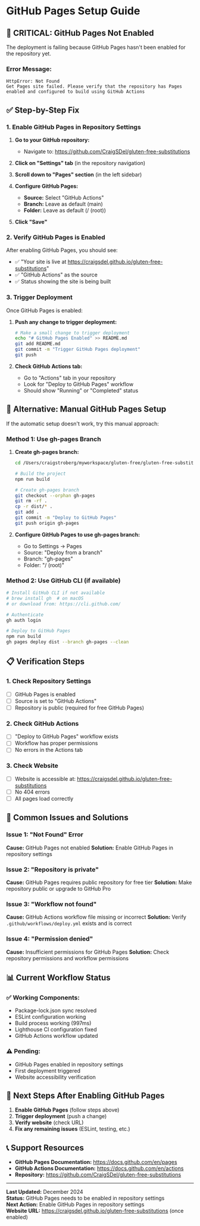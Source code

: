 # GitHub Pages Setup Guide

## 🚨 **CRITICAL: GitHub Pages Not Enabled**

The deployment is failing because GitHub Pages hasn't been enabled for the repository yet.

### **Error Message:**
```
HttpError: Not Found
Get Pages site failed. Please verify that the repository has Pages enabled and configured to build using GitHub Actions
```

## ✅ **Step-by-Step Fix**

### **1. Enable GitHub Pages in Repository Settings**

1. **Go to your GitHub repository:**
   - Navigate to: https://github.com/CraigSDel/gluten-free-substitutions

2. **Click on "Settings" tab** (in the repository navigation)

3. **Scroll down to "Pages" section** (in the left sidebar)

4. **Configure GitHub Pages:**
   - **Source:** Select "GitHub Actions"
   - **Branch:** Leave as default (main)
   - **Folder:** Leave as default (/ (root))

5. **Click "Save"**

### **2. Verify GitHub Pages is Enabled**

After enabling GitHub Pages, you should see:
- ✅ "Your site is live at https://craigsdel.github.io/gluten-free-substitutions"
- ✅ "GitHub Actions" as the source
- ✅ Status showing the site is being built

### **3. Trigger Deployment**

Once GitHub Pages is enabled:
1. **Push any change to trigger deployment:**
   ```bash
   # Make a small change to trigger deployment
   echo "# GitHub Pages Enabled" >> README.md
   git add README.md
   git commit -m "Trigger GitHub Pages deployment"
   git push
   ```

2. **Check GitHub Actions tab:**
   - Go to "Actions" tab in your repository
   - Look for "Deploy to GitHub Pages" workflow
   - Should show "Running" or "Completed" status

## 🔧 **Alternative: Manual GitHub Pages Setup**

If the automatic setup doesn't work, try this manual approach:

### **Method 1: Use gh-pages Branch**

1. **Create gh-pages branch:**
   ```bash
   cd /Users/craigstroberg/myworkspace/gluten-free/gluten-free-substitutions
   
   # Build the project
   npm run build
   
   # Create gh-pages branch
   git checkout --orphan gh-pages
   git rm -rf .
   cp -r dist/* .
   git add .
   git commit -m "Deploy to GitHub Pages"
   git push origin gh-pages
   ```

2. **Configure GitHub Pages to use gh-pages branch:**
   - Go to Settings → Pages
   - Source: "Deploy from a branch"
   - Branch: "gh-pages"
   - Folder: "/ (root)"

### **Method 2: Use GitHub CLI (if available)**

```bash
# Install GitHub CLI if not available
# brew install gh  # on macOS
# or download from: https://cli.github.com/

# Authenticate
gh auth login

# Deploy to GitHub Pages
npm run build
gh pages deploy dist --branch gh-pages --clean
```

## 📋 **Verification Steps**

### **1. Check Repository Settings**
- [ ] GitHub Pages is enabled
- [ ] Source is set to "GitHub Actions"
- [ ] Repository is public (required for free GitHub Pages)

### **2. Check GitHub Actions**
- [ ] "Deploy to GitHub Pages" workflow exists
- [ ] Workflow has proper permissions
- [ ] No errors in the Actions tab

### **3. Check Website**
- [ ] Website is accessible at: https://craigsdel.github.io/gluten-free-substitutions
- [ ] No 404 errors
- [ ] All pages load correctly

## 🚨 **Common Issues and Solutions**

### **Issue 1: "Not Found" Error**
**Cause:** GitHub Pages not enabled
**Solution:** Enable GitHub Pages in repository settings

### **Issue 2: "Repository is private"**
**Cause:** GitHub Pages requires public repository for free tier
**Solution:** Make repository public or upgrade to GitHub Pro

### **Issue 3: "Workflow not found"**
**Cause:** GitHub Actions workflow file missing or incorrect
**Solution:** Verify `.github/workflows/deploy.yml` exists and is correct

### **Issue 4: "Permission denied"**
**Cause:** Insufficient permissions for GitHub Pages
**Solution:** Check repository permissions and workflow permissions

## 📊 **Current Workflow Status**

### **✅ Working Components:**
- Package-lock.json sync resolved
- ESLint configuration working
- Build process working (997ms)
- Lighthouse CI configuration fixed
- GitHub Actions workflow updated

### **⚠️ Pending:**
- GitHub Pages enabled in repository settings
- First deployment triggered
- Website accessibility verification

## 🎯 **Next Steps After Enabling GitHub Pages**

1. **Enable GitHub Pages** (follow steps above)
2. **Trigger deployment** (push a change)
3. **Verify website** (check URL)
4. **Fix any remaining issues** (ESLint, testing, etc.)

## 📞 **Support Resources**

- **GitHub Pages Documentation:** https://docs.github.com/en/pages
- **GitHub Actions Documentation:** https://docs.github.com/en/actions
- **Repository:** https://github.com/CraigSDel/gluten-free-substitutions

---

**Last Updated:** December 2024  
**Status:** GitHub Pages needs to be enabled in repository settings  
**Next Action:** Enable GitHub Pages in repository settings  
**Website URL:** https://craigsdel.github.io/gluten-free-substitutions (once enabled)
